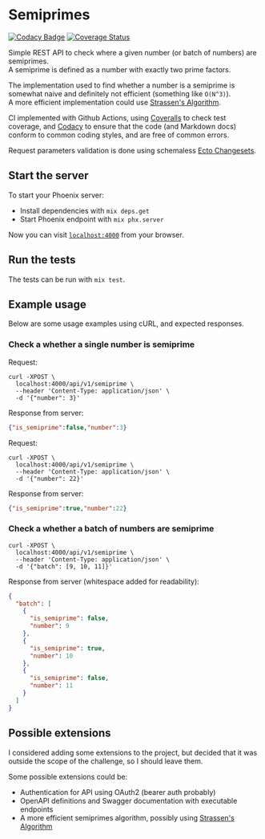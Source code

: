 # Semiprimes

[![Codacy Badge](https://app.codacy.com/project/badge/Grade/c05a36aacfc2424e81909b97d7fe132c)](https://www.codacy.com/gh/mjftw/phoenix-semiprimes/dashboard?utm_source=github.com&amp;utm_medium=referral&amp;utm_content=mjftw/phoenix-semiprimes&amp;utm_campaign=Badge_Grade)
[![Coverage Status](https://coveralls.io/repos/github/mjftw/phoenix-semiprimes/badge.svg?branch=master)](https://coveralls.io/github/mjftw/phoenix-semiprimes?branch=master)

Simple REST API to check where a given number (or batch of numbers) are semiprimes.  
A semiprime is defined as a number with exactly two prime factors.

The implementation used to find whether a number is a semiprime is somewhat naive and definitely not
efficient (something like `O(N^3)`).  
A more efficient implementation could use [Strassen's Algorithm](https://en.wikipedia.org/wiki/Strassen_algorithm).

CI implemented with Github Actions, using [Coveralls](https://coveralls.io/github/mjftw/phoenix-semiprimes?branch=master) to
check test coverage, and [Codacy](https://app.codacy.com/gh/mjftw/phoenix-semiprimes/dashboard?branch=master) to ensure that
the code (and Markdown docs) conform to common coding styles, and are free of common errors.

Request parameters validation is done using schemaless [Ecto Changesets](https://hexdocs.pm/ecto/Ecto.Changeset.html).
## Start the server

To start your Phoenix server:

* Install dependencies with `mix deps.get`
* Start Phoenix endpoint with `mix phx.server`

Now you can visit [`localhost:4000`](http://localhost:4000) from your browser.

## Run the tests

The tests can be run with `mix test`.

## Example usage

Below are some usage examples using cURL, and expected responses.

### Check a whether a single number is semiprime

Request:

```shell
curl -XPOST \
  localhost:4000/api/v1/semiprime \
  --header 'Content-Type: application/json' \
  -d '{"number": 3}'
```

Response from server:

```json
{"is_semiprime":false,"number":3}
```

Request:

```shell
curl -XPOST \
  localhost:4000/api/v1/semiprime \
  --header 'Content-Type: application/json' \
  -d '{"number": 22}'
```

Response from server:

```json
{"is_semiprime":true,"number":22}
```

### Check a whether a batch of numbers are semiprime

```shell
curl -XPOST \
  localhost:4000/api/v1/semiprime \
  --header 'Content-Type: application/json' \
  -d '{"batch": [9, 10, 11]}'
```

Response from server (whitespace added for readability):

```json
{
  "batch": [
    {
      "is_semiprime": false,
      "number": 9
    },
    {
      "is_semiprime": true,
      "number": 10
    },
    {
      "is_semiprime": false,
      "number": 11
    }
  ]
}
```

## Possible extensions

I considered adding some extensions to the project, but decided that it was outside the scope of the
challenge, so I should leave them.

Some possible extensions could be:

* Authentication for API using OAuth2 (bearer auth probably)
* OpenAPI definitions and Swagger documentation with executable endpoints
* A more efficient semiprimes algorithm, possibly using [Strassen's Algorithm](https://en.wikipedia.org/wiki/Strassen_algorithm)
